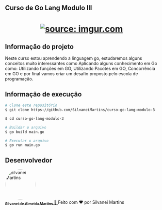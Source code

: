 
## Curso de Go Lang Modulo III

<h1 align="center">
    <a href="https://imgur.com/Gy8sCsf"><img src="https://i.imgur.com/Gy8sCsf.png" title="source: imgur.com" /></a>
    <br />
</h1>

## Informação do projeto

Neste curso estou aprendendo a linguagem go, estudaremos alguns conceitos muito interessantes como Aplicando alguns conhecimento em Go como: Utilizando funções em GO, Utilizando Pacotes em GO, Concorrência em GO e por final vamos criar um desafio proposto pelo escola de programação.


## Informação de execução

```bash
# Clone este repositório
$ git clone https://github.com/SilvaneiMartins/curso-go-lang-modulo-3

$ cd curso-go-lang-modulo-3

# Buildar o arquivo
$ go build main.go

# Executar o arquivo
$ go run main.go
```

## Desenvolvedor

<a href="https://github.com/SilvaneiMartins">
    <img
        style="border-radius:50%"
        src="https://github.com/SilvaneiMartins.png"
        width="100px;"
        alt="Silvanei Martins"
    />
    <br />
    <sub>
        <b>Silvanei de Almeida Martins</b>
    </sub>
</a>
     <a href="https://github.com/SilvaneiMartins" title="Silvanei martins" >
    🚀
 </a>
Feito com ❤️ por Silvanei Martins
